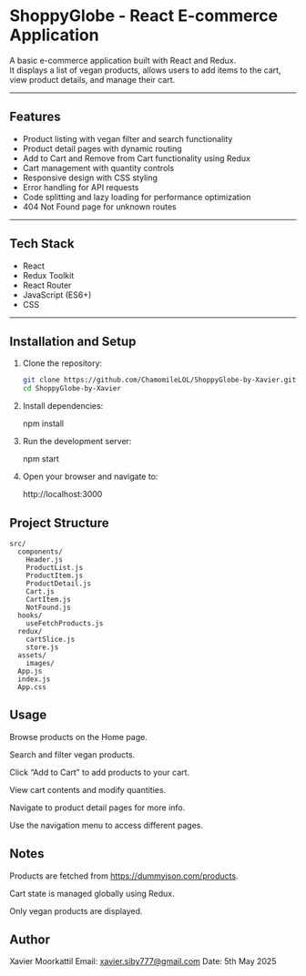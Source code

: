 # ShoppyGlobe - React E-commerce Application

A basic e-commerce application built with React and Redux.  
It displays a list of vegan products, allows users to add items to the cart, view product details, and manage their cart.

---

## Features

- Product listing with vegan filter and search functionality  
- Product detail pages with dynamic routing  
- Add to Cart and Remove from Cart functionality using Redux  
- Cart management with quantity controls  
- Responsive design with CSS styling  
- Error handling for API requests  
- Code splitting and lazy loading for performance optimization  
- 404 Not Found page for unknown routes  

---

## Tech Stack

- React  
- Redux Toolkit  
- React Router  
- JavaScript (ES6+)  
- CSS  

---

## Installation and Setup

1. Clone the repository:

   ```bash
   git clone https://github.com/ChamomileLOL/ShoppyGlobe-by-Xavier.git
   cd ShoppyGlobe-by-Xavier

2. Install dependencies:

   npm install

3. Run the development server:

   npm start

4. Open your browser and navigate to:

   http://localhost:3000

## Project Structure

```
src/
  components/
    Header.js
    ProductList.js
    ProductItem.js
    ProductDetail.js
    Cart.js
    CartItem.js
    NotFound.js
  hooks/
    useFetchProducts.js
  redux/
    cartSlice.js
    store.js
  assets/
    images/
  App.js
  index.js
  App.css
```


## Usage
Browse products on the Home page.

Search and filter vegan products.

Click “Add to Cart” to add products to your cart.

View cart contents and modify quantities.

Navigate to product detail pages for more info.

Use the navigation menu to access different pages.

## Notes
Products are fetched from https://dummyjson.com/products.

Cart state is managed globally using Redux.

Only vegan products are displayed.

## Author
Xavier Moorkattil
Email: xavier.siby777@gmail.com
Date: 5th May 2025

